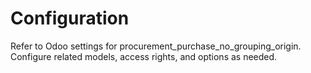 # Configuration

Refer to Odoo settings for procurement_purchase_no_grouping_origin. Configure related models, access rights, and options as needed.
